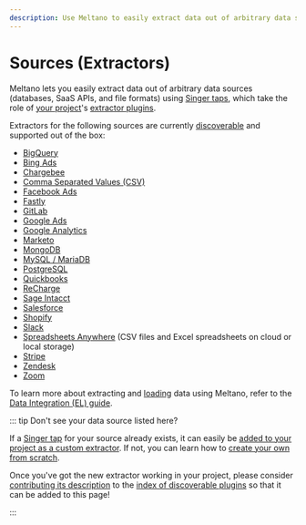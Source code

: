 ```yaml
---
description: Use Meltano to easily extract data out of arbitrary data sources (databases, SaaS APIs, and file formats) using Singer taps.
---
```


# Sources (Extractors)

Meltano lets you easily extract data out of arbitrary data sources (databases, SaaS APIs, and file formats) using [Singer taps](https://www.singer.io/), which take the role of [your project](/docs/project.html)'s [extractor plugins](/docs/plugins.html#extractors).


Extractors for the following sources are currently [discoverable](/docs/plugins.html#discoverable-plugins) and supported out of the box:

- [BigQuery](https://hub.meltano.com/extractors/bigquery.html)
- [Bing Ads](https://hub.meltano.com/extractors/bing-ads.html)
- [Chargebee](https://hub.meltano.com/extractors/chargebee.html)
- [Comma Separated Values (CSV)](https://hub.meltano.com/extractors/csv.html)
- [Facebook Ads](https://hub.meltano.com/extractors/facebook.html)
- [Fastly](https://hub.meltano.com/extractors/fastly.html)
- [GitLab](https://hub.meltano.com/extractors/gitlab.html)
- [Google Ads](https://hub.meltano.com/extractors/adwords.html)
- [Google Analytics](https://hub.meltano.com/extractors/google-analytics.html)
- [Marketo](https://hub.meltano.com/extractors/marketo.html)
- [MongoDB](https://hub.meltano.com/extractors/mongodb.html)
- [MySQL / MariaDB](https://hub.meltano.com/extractors/mysql.html)
- [PostgreSQL](https://hub.meltano.com/extractors/postgres.html)
- [Quickbooks](https://hub.meltano.com/extractors/quickbooks.html)
- [ReCharge](https://hub.meltano.com/extractors/recharge.html)
- [Sage Intacct](https://hub.meltano.com/extractors/intacct.html)
- [Salesforce](https://hub.meltano.com/extractors/salesforce.html)
- [Shopify](https://hub.meltano.com/extractors/shopify.html)
- [Slack](https://hub.meltano.com/extractors/slack.html)
- [Spreadsheets Anywhere](https://hub.meltano.com/extractors/spreadsheets-anywhere.html) (CSV files and Excel spreadsheets on cloud or local storage)
- [Stripe](https://hub.meltano.com/extractors/stripe.html)
- [Zendesk](https://hub.meltano.com/extractors/zendesk.html)
- [Zoom](https://hub.meltano.com/extractors/zoom.html)

To learn more about extracting and [loading](https://hub.meltano.com/loaders/) data using Meltano, refer to the [Data Integration (EL) guide](/docs/integration.html).

::: tip Don't see your data source listed here?

If a [Singer tap](https://www.singer.io/#taps) for your source already exists,
it can easily be [added to your project as a custom extractor](/docs/plugin-management.html#custom-plugins).
If not, you can learn how to [create your own from scratch](/tutorials/create-a-custom-extractor.html).

Once you've got the new extractor working in your project, please consider
[contributing its description](/docs/contributor-guide.html#discoverable-plugins)
to the [index of discoverable plugins](/docs/plugins.html#discoverable-plugins)
so that it can be added to this page!

:::
